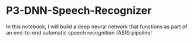 # P3-DNN-Speech-Recognizer
In this notebook, I will build a deep neural network that functions as part of an end-to-end automatic speech recognition (ASR) pipeline!
